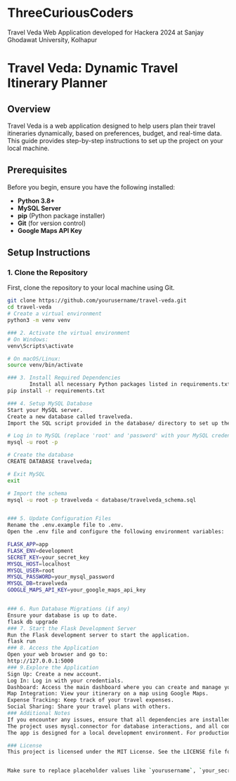 # ThreeCuriousCoders
Travel Veda Web Application developed for Hackera 2024 at Sanjay Ghodawat University, Kolhapur
# Travel Veda: Dynamic Travel Itinerary Planner

## Overview
Travel Veda is a web application designed to help users plan their travel itineraries dynamically, based on preferences, budget, and real-time data. This guide provides step-by-step instructions to set up the project on your local machine.

## Prerequisites
Before you begin, ensure you have the following installed:
- **Python 3.8+**
- **MySQL Server**
- **pip** (Python package installer)
- **Git** (for version control)
- **Google Maps API Key**

## Setup Instructions

### 1. Clone the Repository
First, clone the repository to your local machine using Git.

```bash
git clone https://github.com/yourusername/travel-veda.git
cd travel-veda
# Create a virtual environment
python3 -m venv venv

### 2. Activate the virtual environment
# On Windows:
venv\Scripts\activate

# On macOS/Linux:
source venv/bin/activate

### 3. Install Required Dependencies
       Install all necessary Python packages listed in requirements.txt
pip install -r requirements.txt

### 4. Setup MySQL Database
Start your MySQL server.
Create a new database called travelveda.
Import the SQL script provided in the database/ directory to set up the database schema.

# Log in to MySQL (replace 'root' and 'password' with your MySQL credentials)
mysql -u root -p

# Create the database
CREATE DATABASE travelveda;

# Exit MySQL
exit

# Import the schema
mysql -u root -p travelveda < database/travelveda_schema.sql


### 5. Update Configuration Files
Rename the .env.example file to .env.
Open the .env file and configure the following environment variables:

FLASK_APP=app
FLASK_ENV=development
SECRET_KEY=your_secret_key
MYSQL_HOST=localhost
MYSQL_USER=root
MYSQL_PASSWORD=your_mysql_password
MYSQL_DB=travelveda
GOOGLE_MAPS_API_KEY=your_google_maps_api_key


### 6. Run Database Migrations (if any)
Ensure your database is up to date.
flask db upgrade
### 7. Start the Flask Development Server
Run the Flask development server to start the application.
flask run
### 8. Access the Application
Open your web browser and go to:
http://127.0.0.1:5000
### 9.Explore the Application
Sign Up: Create a new account.
Log In: Log in with your credentials.
Dashboard: Access the main dashboard where you can create and manage your itineraries.
Map Integration: View your itinerary on a map using Google Maps.
Expense Tracking: Keep track of your travel expenses.
Social Sharing: Share your travel plans with others.
### Additional Notes
If you encounter any issues, ensure that all dependencies are installed and that the MySQL server is running correctly.
The project uses mysql.connector for database interactions, and all configuration is done through the .env file.
The app is designed for a local development environment. For production deployment, additional configurations may be required.

### License
This project is licensed under the MIT License. See the LICENSE file for more details.


Make sure to replace placeholder values like `yourusername`, `your_secret_key`, `your_mysql_password`, and `your_google_maps_api_key` with the actual values used in your project. Once you've added this to your `README.md`, it will provide a clear and detailed setup guide for anyone wanting to run your Travel Itinerary Web App.
